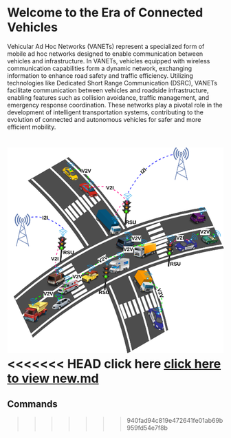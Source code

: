 # Welcome to the Era of Connected Vehicles
Vehicular Ad Hoc Networks (VANETs) represent a specialized form of mobile ad hoc networks designed to enable communication between vehicles and infrastructure. In VANETs, vehicles equipped with wireless communication capabilities form a dynamic network, exchanging information to enhance road safety and traffic efficiency. Utilizing technologies like Dedicated Short Range Communication (DSRC), VANETs facilitate communication between vehicles and roadside infrastructure, enabling features such as collision avoidance, traffic management, and emergency response coordination. These networks play a pivotal role in the development of intelligent transportation systems, contributing to the evolution of connected and autonomous vehicles for safer and more efficient mobility.

![Local Image](images/car.png "car")
<<<<<<< HEAD
click here [click here to view new.md](chapter_1/new.md)
=======
## Commands
>>>>>>> 940fad94c819e472641fe01ab69b959fd54e7f8b













